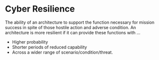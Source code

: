 # Cyber Resilience
The ability of an architecture to support the function necessary for mission success in spite of those hostile action and adverse condition. An architecture is more resilient if it can provide these functions with ...
*   Higher probability
*   Shorter periods of reduced capability
*   Across a wider range of scenario/condition/threat.
